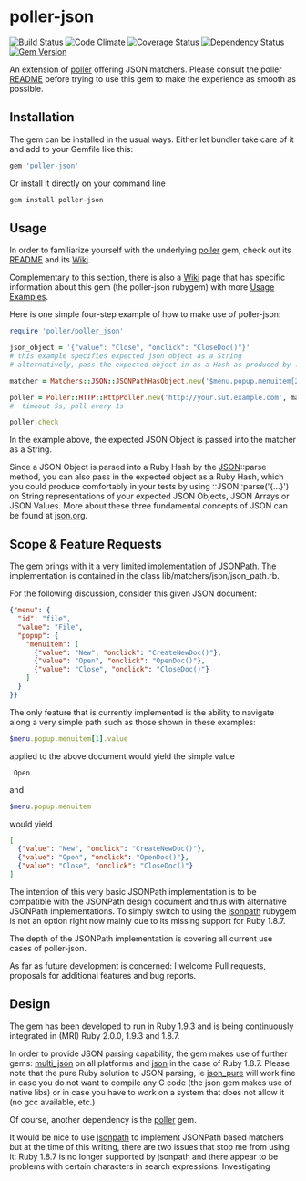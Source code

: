 poller-json
===========

[![Build Status](https://travis-ci.org/mkrogemann/poller-json.png?branch=master)](https://travis-ci.org/mkrogemann/poller-json)
[![Code Climate](https://codeclimate.com/github/mkrogemann/poller-json.png)](https://codeclimate.com/github/mkrogemann/poller-json)
[![Coverage Status](https://coveralls.io/repos/mkrogemann/poller-json/badge.png?branch=master)](https://coveralls.io/r/mkrogemann/poller-json)
[![Dependency Status](https://gemnasium.com/mkrogemann/poller-json.png)](https://gemnasium.com/mkrogemann/poller-json)
[![Gem Version](https://badge.fury.io/rb/poller-json.png)](http://badge.fury.io/rb/poller-json)

An extension of [poller](https://github.com/mkrogemann/poller) offering JSON matchers. Please consult the poller [README](https://github.com/mkrogemann/poller) before trying to use this gem to make the experience as smooth as possible.

Installation
------------
The gem can be installed in the usual ways. Either let bundler take care of it and add to your Gemfile like this:

```ruby
gem 'poller-json'
```

Or install it directly on your command line

```sh
gem install poller-json
```

Usage
-----

In order to familiarize yourself with the underlying [poller](https://github.com/mkrogemann/poller) gem, check out its [README](https://github.com/mkrogemann/poller) and its [Wiki](https://github.com/mkrogemann/poller/wiki).

Complementary to this section, there is also a [Wiki](https://github.com/mkrogemann/poller-json/wiki) page that has specific information about this gem (the poller-json rubygem) with more [Usage Examples](https://github.com/mkrogemann/poller-json/wiki/Usage-Examples).

Here is one simple four-step example of how to make use of poller-json:

```ruby
require 'poller/poller_json'

json_object = '{"value": "Close", "onclick": "CloseDoc()"}'
# this example specifies expected json object as a String
# alternatively, pass the expected object in as a Hash as produced by ::JSON.parse()

matcher = Matchers::JSON::JSONPathHasObject.new('$menu.popup.menuitem[2]', json_object)

poller = Poller::HTTP::HttpPoller.new('http://your.sut.example.com', matcher, 5.0, 1.0)
#  timeout 5s, poll every 1s

poller.check
```

In the example above, the expected JSON Object is passed into the matcher as a String.

Since a JSON Object is parsed into a Ruby Hash by the [JSON](http://www.ruby-doc.org/stdlib-1.9.3/libdoc/json/rdoc/JSON.html)::parse method, you can also pass in the expected object as a Ruby Hash, which you could produce comfortably in your tests by using ::JSON::parse('{...}') on String representations of your expected JSON Objects, JSON Arrays or JSON Values. More about these three fundamental concepts of JSON can be found at [json.org](http://www.json.org/).

Scope &amp; Feature Requests
----------------------------

The gem brings with it a very limited implementation of [JSONPath](http://goessner.net/articles/JsonPath/). The implementation is contained in the class lib/matchers/json/json_path.rb.

For the following discussion, consider this given JSON document:

```json
{"menu": {
  "id": "file",
  "value": "File",
  "popup": {
    "menuitem": [
      {"value": "New", "onclick": "CreateNewDoc()"},
      {"value": "Open", "onclick": "OpenDoc()"},
      {"value": "Close", "onclick": "CloseDoc()"}
    ]
  }
}}
```

The only feature that is currently implemented is the ability to navigate along a very simple path such as those shown in these examples:

```ruby
$menu.popup.menuitem[1].value
```

applied to the above document would yield the simple value

     Open

and

```ruby
$menu.popup.menuitem
```

would yield

```json
[
  {"value": "New", "onclick": "CreateNewDoc()"},
  {"value": "Open", "onclick": "OpenDoc()"},
  {"value": "Close", "onclick": "CloseDoc()"}
]
```

The intention of this very basic JSONPath implementation is to be compatible with the JSONPath design document and thus with alternative JSONPath implementations. To simply switch to using the [jsonpath](https://github.com/joshbuddy/jsonpath) rubygem is not an option right now mainly due to its missing support for Ruby 1.8.7.

The depth of the JSONPath implementation is covering all current use cases of poller-json.

As far as future development is concerned: I welcome Pull requests, proposals for additional features and bug reports.

Design
------

The gem has been developed to run in Ruby 1.9.3 and is being continuously integrated in (MRI) Ruby 2.0.0, 1.9.3 and 1.8.7.

In order to provide JSON parsing capability, the gem makes use of further gems: [multi_json](https://github.com/intridea/multi_json) on all platforms and [json](http://flori.github.io/json/) in the case of Ruby 1.8.7. Please note that the pure Ruby solution to JSON parsing, ie [json_pure](https://rubygems.org/gems/json_pure) will work fine in case you do not want to compile any C code (the json gem makes use of native libs) or in case you have to work on a system that does not allow it (no gcc available, etc.)

Of course, another dependency is the [poller](https://github.com/mkrogemann/poller) gem.

It would be nice to use [jsonpath](https://github.com/joshbuddy/jsonpath) to implement JSONPath based matchers but at the time of this writing, there are two issues that stop me from using it: Ruby 1.8.7 is no longer supported by jsonpath and there appear to be problems with certain characters in search expressions. Investigating
